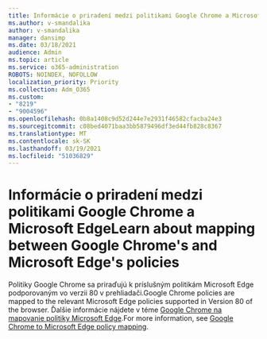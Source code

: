 ```yaml
---
title: Informácie o priradení medzi politikami Google Chrome a Microsoft Edge
ms.author: v-smandalika
author: v-smandalika
manager: dansimp
ms.date: 03/18/2021
audience: Admin
ms.topic: article
ms.service: o365-administration
ROBOTS: NOINDEX, NOFOLLOW
localization_priority: Priority
ms.collection: Adm_O365
ms.custom:
- "8219"
- "9004596"
ms.openlocfilehash: 0b8a1408c9d52d244e7e2931f46582cfacba24e3
ms.sourcegitcommit: c08bed4071baa3bb5879496df3ed44fb828c8367
ms.translationtype: MT
ms.contentlocale: sk-SK
ms.lasthandoff: 03/19/2021
ms.locfileid: "51036829"
---
```

# <a name="learn-about-mapping-between-google-chromes-and-microsoft-edges-policies"></a><span data-ttu-id="77780-102">Informácie o priradení medzi politikami Google Chrome a Microsoft Edge</span><span class="sxs-lookup"><span data-stu-id="77780-102">Learn about mapping between Google Chrome's and Microsoft Edge's policies</span></span>

<span data-ttu-id="77780-103">Politiky Google Chrome sa priraďujú k príslušným politikám Microsoft Edge podporovaným vo verzii 80 v prehliadači.</span><span class="sxs-lookup"><span data-stu-id="77780-103">Google Chrome policies are mapped to the relevant Microsoft Edge policies supported in Version 80 of the browser.</span></span> <span data-ttu-id="77780-104">Ďalšie informácie nájdete v téme [Google Chrome na mapovanie politiky Microsoft Edge](https://docs.microsoft.com/deployedge/microsoft-edge-policy-map-chrome-to-newedge).</span><span class="sxs-lookup"><span data-stu-id="77780-104">For more information, see [Google Chrome to Microsoft Edge policy mapping](https://docs.microsoft.com/deployedge/microsoft-edge-policy-map-chrome-to-newedge).</span></span>

